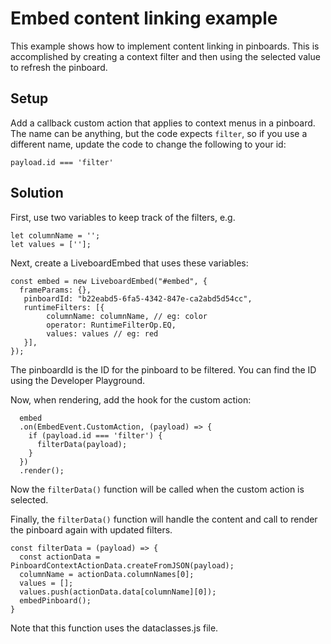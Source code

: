 # Embed content linking example

This example shows how to implement content linking in pinboards.  This is accomplished by creating a context filter and then using the selected value to refresh the pinboard.

## Setup

Add a callback custom action that applies to context menus in a pinboard.  The
name can be anything, but the code expects `filter`, so if you use a 
different name, update the code to change the following to your id: 

`payload.id === 'filter'`

## Solution

First, use two variables to keep track of the filters, e.g.
~~~
let columnName = '';
let values = [''];
~~~

Next, create a LiveboardEmbed that uses these variables:

~~~
const embed = new LiveboardEmbed("#embed", {
  frameParams: {},
   pinboardId: "b22eabd5-6fa5-4342-847e-ca2abd5d54cc",
   runtimeFilters: [{
        columnName: columnName, // eg: color
        operator: RuntimeFilterOp.EQ,
        values: values // eg: red
   }],
});
~~~

The pinboardId is the ID for the pinboard to be filtered.  You can find the ID using the Developer Playground.

Now, when rendering, add the hook for the custom action:

~~~
  embed
  .on(EmbedEvent.CustomAction, (payload) => {
    if (payload.id === 'filter') {
      filterData(payload);
    }
  })
  .render();
~~~

Now the `filterData()` function will be called when the custom action is selected.  

Finally, the `filterData()` function will handle the content and call to render the pinboard again with updated filters.

~~~
const filterData = (payload) => {
  const actionData = PinboardContextActionData.createFromJSON(payload);
  columnName = actionData.columnNames[0];
  values = [];
  values.push(actionData.data[columnName][0]);
  embedPinboard();
}
~~~

Note that this function uses the dataclasses.js file.
